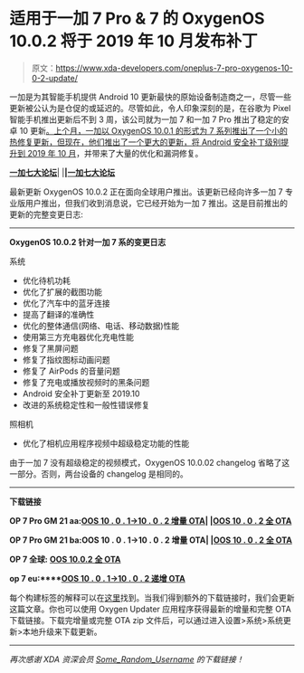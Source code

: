 # 适用于一加 7 Pro & 7 的 OxygenOS 10.0.2 将于 2019 年 10 月发布补丁

> 原文：<https://www.xda-developers.com/oneplus-7-pro-oxygenos-10-0-2-update/>

一加是为其智能手机提供 Android 10 更新最快的原始设备制造商之一，尽管一些更新被公认为是仓促的或延迟的。尽管如此，令人印象深刻的是，在谷歌为 Pixel 智能手机推出更新后不到 3 周，该公司就为一加 7 和一加 7 Pro 推出了稳定的安卓 10 更新[。上个月，一加以 OxygenOS 10.0.1 的形式为 7 系列推出了一个小的热修复更新，但现在，他们推出了一个更大的更新，将 Android 安全补丁级别提升到 2019 年 10 月](https://www.xda-developers.com/oxygenos-android-10-oneplus-7-pro/)，并带来了大量的优化和漏洞修复。

**[一加七大论坛](https://forum.xda-developers.com/oneplus-7)**| |**|[一加七大论坛](https://forum.xda-developers.com/oneplus-7-pro)**

最新更新 OxygenOS 10.0.2 正在面向全球用户推出。该更新已经向许多一加 7 专业版用户推出，但我们收到消息说，它已经开始为一加 7 推出。这是目前推出的更新的完整变更日志:

* * *

**OxygenOS 10.0.2 针对一加 7 系的变更日志**

系统

*   优化待机功耗
*   优化了扩展的截图功能
*   优化了汽车中的蓝牙连接
*   提高了翻译的准确性
*   优化的整体通信(网络、电话、移动数据)性能
*   使用第三方充电器优化充电性能
*   修复了黑屏问题
*   修复了指纹图标动画问题
*   修复了 AirPods 的音量问题
*   修复了充电或播放视频时的黑条问题
*   Android 安全补丁更新至 2019.10
*   改进的系统稳定性和一般性错误修复

照相机

*   优化了相机应用程序视频中超级稳定功能的性能

由于一加 7 没有超级稳定的视频模式，OxygenOS 10.0.02 changelog 省略了这一部分。否则，两台设备的 changelog 是相同的。

* * *

**下载链接**

**OP 7 Pro GM 21 aa:[OOS 10 . 0 . 1->10 . 0 . 2 增量 OTA](https://otafsg1.h2os.com/patch/amazone2/GLO/OnePlus7ProOxygen/OnePlus7ProOxygen_21.O.22_GLO_022_1911070323/OnePlus7ProOxygen_21.O.22_OTA_021-022_patch_1911070323_3bbf74d70acb.zip)| |[OOS 10 . 0 . 2 全 OTA](https://otafsg1.h2os.com/patch/amazone2/GLO/OnePlus7ProOxygen/OnePlus7ProOxygen_21.O.22_GLO_022_1911070323/OnePlus7ProOxygen_21.O.22_OTA_022_all_1911070323_2b888.zip)**

**OP 7 Pro GM 21 ba:****OOS 10 . 0 . 1->10 . 0 . 2 增量 OTA| |****[OOS 10 . 0 . 2 全 OTA](https://otafsg1.h2os.com/patch/amazone2/GLO/OnePlus7ProOxygen/OnePlus7ProOxygen_21.E.22_GLO_022_1911070324/OnePlus7ProOxygen_21.E.22_OTA_022_all_1911070324_c326eea.zip)**

**OP 7 全球:** **[OOS 10.0.2 全 OTA](https://otafsg1.h2os.com/patch/amazone2/GLO/OnePlus7Oxygen/OnePlus7Oxygen_14.O.22_GLO_022_1911070324/OnePlus7Oxygen_14.O.22_OTA_022_all_1911070324_835275f5.zip)**

**op 7 eu:****[OOS 10 . 0 . 1->10 . 0 . 2 递增 OTA](https://otafsg1.h2os.com/patch/amazone2/GLO/OnePlus7Oxygen/OnePlus7Oxygen_14.E.22_GLO_022_1911070324/OnePlus7Oxygen_14.E.22_OTA_021-022_patch_1911070324_3cb7a5b3c35.zip)**

每个构建标签的解释可以在[这里](https://forum.xda-developers.com/showpost.php?p=79657959&postcount=51)找到。当我们得到额外的下载链接时，我们会更新这篇文章。你也可以使用 Oxygen Updater 应用程序获得最新的增量和完整 OTA 下载链接。下载完增量或完整 OTA zip 文件后，可以通过进入设置>系统>系统更新>本地升级来下载更新。

* * *

*再次感谢 XDA 资深会员 [Some_Random_Username](https://forum.xda-developers.com/member.php?u=8234677) 的下载链接！*